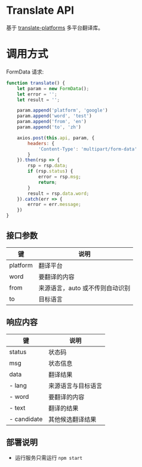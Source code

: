 # Translate API
基于 [translate-platforms](https://www.npmjs.com/package/translate-platforms) 多平台翻译库。

# 调用方式

FormData 请求:
```javascript
function translate() {
    let param = new FormData();
    let error = '';
    let result = '';

    param.append('platform', 'google')
    param.append('word', 'test')
    param.append('from', 'en')
    param.append('to', 'zh')

    axios.post(this.api, param, {
        headers: {
            'Content-Type': 'multipart/form-data'
        }
    }).then(rsp => {
        rsp = rsp.data;
        if (rsp.status) {
            error = rsp.msg;
            return;
        }
        result = rsp.data.word;
    }).catch(err => {
        error = err.message;
    })
}
```

## 接口参数
|键|说明|
|--|--|
|platform|翻译平台|
|word|要翻译的内容|
|from|来源语言，auto 或不传则自动识别|
|to|目标语言|

## 响应内容
|键|说明|
|--|--|
|status|状态码|
|msg|状态信息|
|data|翻译结果|
|- lang|来源语言与目标语言|
|- word|要翻译的内容|
|- text|翻译的结果|
|- candidate|其他候选翻译结果|

## 部署说明
- 运行服务只需运行 `npm start`